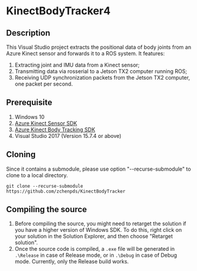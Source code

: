 # KinectBodyTracker4

## Description
This Visual Studio project extracts the positional data of body joints from an Azure Kinect sensor and forwards it to a ROS system. It features:
1. Extracting joint and IMU data from a Kinect sensor;
1. Transmitting data via rosserial to a Jetson TX2 computer running ROS;
1. Receiving UDP synchronization packets from the Jetson TX2 computer, one packet per second.


## Prerequisite
1. Windows 10
1. [Azure Kinect Sensor SDK](https://docs.microsoft.com/en-us/azure/Kinect-dk/sensor-sdk-download)
1. [Azure Kinect Body Tracking SDK](https://docs.microsoft.com/en-us/azure/Kinect-dk/body-sdk-download)
1. Visual Studio 2017 (Version 15.7.4 or above)

## Cloning
Since it contains a submodule, please use option "--recurse-submodule" to clone to a local directory.
```
git clone --recurse-submodule https://github.com/zchenpds/KinectBodyTracker
```

## Compiling the source
1. Before compiling the source, you might need to retarget the solution if you have a higher version of Windows SDK. To do this, right click on your solution in the Solution Explorer, and then choose "Retarget solution". 
1. Once the source code is compiled, a `.exe` file will be generated in `.\Release` in case of Release mode, or in `.\Debug` in case of Debug mode. Currently, only the Release build works.

